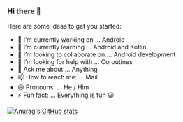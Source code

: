 ### Hi there 👋


Here are some ideas to get you started:

- 🔭 I’m currently working on ... Android
- 🌱 I’m currently learning ... Android and Kotlin
- 👯 I’m looking to collaborate on ... Android development
- 🤔 I’m looking for help with ... Coroutines
- 💬 Ask me about ... Anything
- 📫 How to reach me: ... Mail
- 😄 Pronouns: ... He / Him
- ⚡ Fun fact: ... Everything is fun 😀


[![Anurag's GitHub stats](https://github-readme-stats.vercel.app/api?username=lohithreddy2002&show_icons=true&theme=radical)](https://github.com/anuraghazra/github-readme-stats)

